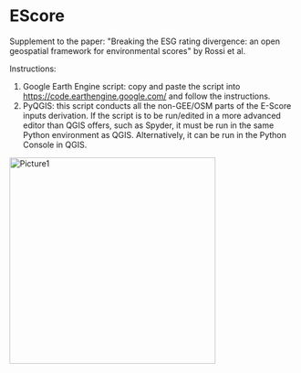 # EScore
Supplement to the paper: "Breaking the ESG rating divergence: an open geospatial framework for environmental scores" by Rossi et al.

Instructions: 
1) Google Earth Engine script: copy and paste the script into https://code.earthengine.google.com/ and follow the instructions.
2) PyQGIS: this script conducts all the non-GEE/OSM parts of the E-Score inputs derivation.  If the script is to be run/edited in a more advanced editor than QGIS offers, such as Spyder, it must be run in the same Python environment as QGIS.  Alternatively, it can be run in the Python Console in QGIS.


<img width="361" alt="Picture1" src="https://github.com/montemisma/EScore/assets/66991813/4b6ae4d0-77e9-4ec9-a6e6-4794e15028ce">
